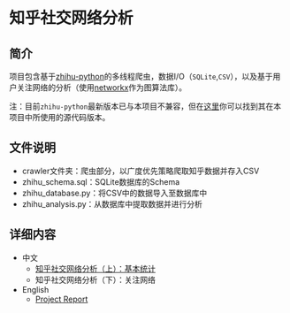 # 知乎社交网络分析

## 简介

项目包含基于[zhihu-python](https://github.com/egrcc/zhihu-python)的多线程爬虫，数据I/O（`SQLite`,`CSV`），以及基于用户关注网络的分析（使用[networkx](https://networkx.github.io/)作为图算法库）。

注：目前`zhihu-python`最新版本已与本项目不兼容，但在[这里](https://github.com/simoncos/zhihu-analysis-python/tree/master/crawler)你可以找到其在本项目中所使用的源代码版本。

## 文件说明

- crawler文件夹：爬虫部分，以广度优先策略爬取知乎数据并存入CSV
- zhihu_schema.sql：SQLite数据库的Schema
- zhihu_database.py：将CSV中的数据导入至数据库中
- zhihu_analysis.py：从数据库中提取数据并进行分析

## 详细内容

- 中文
	- [知乎社交网络分析（上）：基本统计](http://www.jianshu.com/p/60ffb949113f)
	- 知乎社交网络分析（下）：关注网络
- English
	- [Project Report](https://github.com/simoncos/zhihu-analysis-python/tree/master/analysis-report)